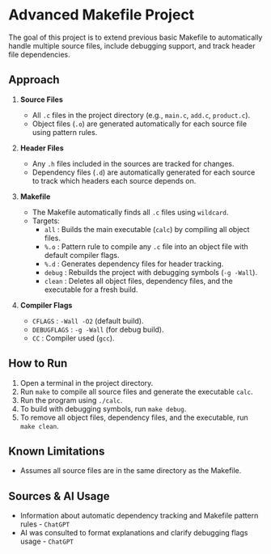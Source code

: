 # Advanced Makefile Project

The goal of this project is to extend previous basic Makefile to automatically handle multiple source files, include debugging support, and track header file dependencies.

## Approach 
1. **Source Files**  
    - All `.c` files in the project directory (e.g., `main.c`, `add.c`, `product.c`).  
    - Object files (`.o`) are generated automatically for each source file using pattern rules.  

2. **Header Files**  
    - Any `.h` files included in the sources are tracked for changes.  
    - Dependency files (`.d`) are automatically generated for each source to track which headers each source depends on.  

3. **Makefile**  
    - The Makefile automatically finds all `.c` files using `wildcard`.  
    - Targets:
        - `all` : Builds the main executable (`calc`) by compiling all object files.  
        - `%.o` : Pattern rule to compile any `.c` file into an object file with default compiler flags.  
        - `%.d` : Generates dependency files for header tracking.  
        - `debug` : Rebuilds the project with debugging symbols (`-g -Wall`).  
        - `clean` : Deletes all object files, dependency files, and the executable for a fresh build.  

4. **Compiler Flags**  
    - `CFLAGS` : `-Wall -O2` (default build).  
    - `DEBUGFLAGS` : `-g -Wall` (for debug build).  
    - `CC` : Compiler used (`gcc`).  

## How to Run
1. Open a terminal in the project directory.  
2. Run `make` to compile all source files and generate the executable `calc`.  
3. Run the program using `./calc`.  
4. To build with debugging symbols, run `make debug`.  
5. To remove all object files, dependency files, and the executable, run `make clean`.  

## Known Limitations
- Assumes all source files are in the same directory as the Makefile.    

## Sources & AI Usage
- Information about automatic dependency tracking and Makefile pattern rules - `ChatGPT`  
- AI was consulted to format explanations and clarify debugging flags usage - `ChatGPT`

